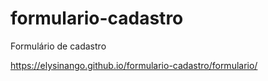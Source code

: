 # formulario-cadastro
Formulário de cadastro

https://elysinango.github.io/formulario-cadastro/formulario/
